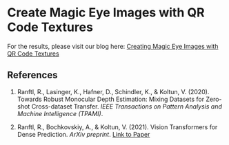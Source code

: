 # Create Magic Eye Images with QR Code Textures

For the results, please visit our blog here: [Creating Magic Eye Images with QR Code Textures](https://blogs.gwu.edu/joanne-hsieh/2024/12/16/creating-magic-eye-images-with-qr-code-textures/)

## References

1. Ranftl, R., Lasinger, K., Hafner, D., Schindler, K., & Koltun, V. (2020). Towards Robust Monocular Depth Estimation: Mixing Datasets for Zero-shot Cross-dataset Transfer. *IEEE Transactions on Pattern Analysis and Machine Intelligence (TPAMI)*.

2. Ranftl, R., Bochkovskiy, A., & Koltun, V. (2021). Vision Transformers for Dense Prediction. *ArXiv preprint*. [Link to Paper](https://arxiv.org/abs/2103.13413)
